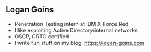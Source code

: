 ## Logan Goins

- Penetration Testing intern at IBM X-Force Red
- I like exploiting Active Directory/internal networks
- OSCP, CRTO certified
- I write fun stuff on my blog: https://logan-goins.com

